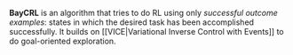 **BayCRL** is an algorithm that tries to do RL using only _successful outcome examples_: states in which the desired task has been accomplished successfully. It builds on [[VICE|Variational Inverse Control with Events]] to do goal-oriented exploration.